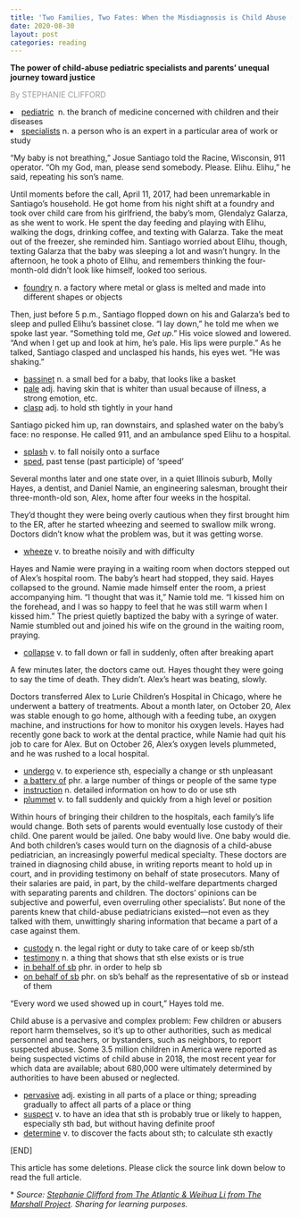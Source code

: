```yaml
---
title: 'Two Families, Two Fates: When the Misdiagnosis is Child Abuse [Reproduced]'
date: 2020-08-30
layout: post
categories: reading
---
```

<p class="has-text-align-center has-medium-font-size">
  <strong>The power of child-abuse pediatric specialists and parents&#8217; unequal journey toward justice</strong>
</p>

<p class="has-text-align-center">
  <span style="color: #999999;">By&nbsp;<span class="ca-name">STEPHANIE CLIFFORD</span></span>
</p>

<li style="text-align: left;">
  <span style="text-decoration: underline;">pediatric</span>&nbsp; n. the branch of medicine concerned with children and their diseases
</li>
<li style="text-align: left;">
  <span style="text-decoration: underline;">specialists</span> n. a person who is an expert in a particular area of work or study
</li>

“My baby is not breathing,” Josue Santiago told the Racine, Wisconsin, 911 operator. “Oh my God, man, please send somebody. Please. Elihu. Elihu,” he said, repeating his son’s name.

Until moments before the call, April 11, 2017, had been unremarkable in Santiago’s household. He got home from his night shift at a foundry and took over child care from his girlfriend, the baby’s mom, Glendalyz Galarza, as she went to work. He spent the day feeding and playing with Elihu, walking the dogs, drinking coffee, and texting with Galarza. Take the meat out of the freezer, she reminded him. Santiago worried about Elihu, though, texting Galarza that the baby was sleeping a lot and wasn’t hungry. In the afternoon, he took a photo of Elihu, and remembers thinking the four-month-old didn’t look like himself, looked too serious.

  * <span style="text-decoration: underline;">foundry</span> n. a factory where metal or glass is melted and made into different shapes or objects

Then, just before 5 p.m., Santiago flopped down on his and Galarza’s bed to sleep and pulled Elihu’s bassinet close. “I lay down,” he told me when we spoke last year. “Something told me,&nbsp;_Get up_.” His voice slowed and lowered. “And when I get up and look at him, he’s pale. His lips were purple.” As he talked, Santiago clasped and unclasped his hands, his eyes wet. “He was shaking.”

  * <span style="text-decoration: underline;">bassinet</span> n. a small bed for a baby, that looks like a basket
  * <span style="text-decoration: underline;">pale</span> adj. having skin that is whiter than usual because of illness, a strong emotion, etc.
  * <span style="text-decoration: underline;">clasp</span> adj. to hold sth tightly in your hand

Santiago picked him up, ran downstairs, and splashed water on the baby’s face: no response. He called 911, and an ambulance sped Elihu to a hospital.

  * <span style="text-decoration: underline;">splash</span> v. to fall noisily onto a surface
  * <span style="text-decoration: underline;">sped</span>, past tense (past participle) of &#8216;speed&#8217;

Several months later and one state over, in a quiet Illinois suburb, Molly Hayes, a dentist, and Daniel Namie, an engineering salesman, brought their three-month-old son, Alex, home after four weeks in the hospital.

They’d thought they were being overly cautious when they first brought him to the ER, after he started wheezing and seemed to swallow milk wrong. Doctors didn’t know what the problem was, but it was getting worse.

  * <span style="text-decoration: underline;">wheeze</span> v. to breathe noisily and with difficulty

Hayes and Namie were praying in a waiting room when doctors stepped out of Alex’s hospital room. The baby’s heart had stopped, they said. Hayes collapsed to the ground. Namie made himself enter the room, a priest accompanying him. “I thought that was it,” Namie told me. “I kissed him on the forehead, and I was so happy to feel that he was still warm when I kissed him.” The priest quietly baptized the baby with a syringe of water. Namie stumbled out and joined his wife on the ground in the waiting room, praying.

  * <span style="text-decoration: underline;">collapse</span> v. to fall down or fall in suddenly, often after breaking apart

A few minutes later, the doctors came out. Hayes thought they were going to say the time of death. They didn’t. Alex’s heart was beating, slowly.

Doctors transferred Alex to Lurie Children’s Hospital in Chicago, where he underwent a battery of treatments. About a month later, on October 20, Alex was stable enough to go home, although with a feeding tube, an oxygen machine, and instructions for how to monitor his oxygen levels. Hayes had recently gone back to work at the dental practice, while Namie had quit his job to care for Alex. But on October 26, Alex’s oxygen levels plummeted, and he was rushed to a local hospital.

  * <span style="text-decoration: underline;">undergo</span> v. to experience sth, especially a change or sth unpleasant
  * <span style="text-decoration: underline;">a battery of</span> phr. a large number of things or people of the same type
  * <span style="text-decoration: underline;">instruction</span> n. detailed information on how to do or use sth
  * <span style="text-decoration: underline;">plummet</span> v. to fall suddenly and quickly from a high level or position

Within hours of bringing their children to the hospitals, each family’s life would change. Both sets of parents would eventually lose custody of their child. One parent would be jailed. One baby would live. One baby would die. And both children’s cases would turn on the diagnosis of a child-abuse pediatrician, an increasingly powerful medical specialty. These doctors are trained in diagnosing child abuse, in writing reports meant to hold up in court, and in providing testimony on behalf of state prosecutors. Many of their salaries are paid, in part, by the child-welfare departments charged with separating parents and children. The doctors’ opinions can be subjective and powerful, even overruling other specialists’. But none of the parents knew that child-abuse pediatricians existed—not even as they talked with them, unwittingly sharing information that became a part of a case against them.

  * <span style="text-decoration: underline;">custody</span> n. the legal right or duty to take care of or keep sb/sth
  * <span style="text-decoration: underline;">testimony</span> n. a thing that shows that sth else exists or is true
  * <span style="text-decoration: underline;">in behalf of sb</span> phr. in order to help sb
  * <span style="text-decoration: underline;">on behalf of sb</span> phr. on sb&#8217;s behalf as the representative of sb or instead of them

“Every word we used showed up in court,” Hayes told me.

Child abuse is a pervasive and complex problem: Few children or abusers report harm themselves, so it’s up to other authorities, such as medical personnel and teachers, or bystanders, such as neighbors, to report suspected abuse. Some 3.5 million children in America were reported as being suspected victims of child abuse in 2018, the most recent year for which data are available; about 680,000 were ultimately determined by authorities to have been abused or neglected.

  * <span style="text-decoration: underline;">pervasive</span> adj. existing in all parts of a place or thing; spreading gradually to affect all parts of a place or thing
  * <span style="text-decoration: underline;">suspect</span> v. to have an idea that sth is probably true or likely to happen, especially sth bad, but without having definite proof
  * <span style="text-decoration: underline;">determine</span> v. to discover the facts about sth; to calculate sth exactly




<p class="has-small-font-size">
  [END]
</p>

<p class="has-small-font-size">
  This article has some deletions. Please click the source link down below to read the full article.
</p>

<p class="has-small-font-size">
  * <em>Source: <a href="https://www.themarshallproject.org/2020/08/20/two-families-two-fates-when-the-misdiagnosis-is-child-abuse">Stephanie Clifford from The Atlantic & Weihua Li from The Marshall Project</a>. Sharing for learning purposes.</em>
</p>
